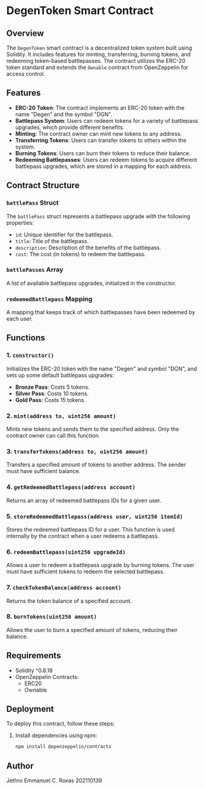 # DegenToken Smart Contract

## Overview
The `DegenToken` smart contract is a decentralized token system built using Solidity. It includes features for minting, transferring, burning tokens, and redeeming token-based battlepasses. The contract utilizes the ERC-20 token standard and extends the `Ownable` contract from OpenZeppelin for access control.

## Features
- **ERC-20 Token**: The contract implements an ERC-20 token with the name "Degen" and the symbol "DGN".
- **Battlepass System**: Users can redeem tokens for a variety of battlepass upgrades, which provide different benefits.
- **Minting**: The contract owner can mint new tokens to any address.
- **Transferring Tokens**: Users can transfer tokens to others within the system.
- **Burning Tokens**: Users can burn their tokens to reduce their balance.
- **Redeeming Battlepasses**: Users can redeem tokens to acquire different battlepass upgrades, which are stored in a mapping for each address.

## Contract Structure

### `battlePass` Struct
The `battlePass` struct represents a battlepass upgrade with the following properties:
- `id`: Unique identifier for the battlepass.
- `title`: Title of the battlepass.
- `description`: Description of the benefits of the battlepass.
- `cost`: The cost (in tokens) to redeem the battlepass.

### `battlePasses` Array
A list of available battlepass upgrades, initialized in the constructor.

### `redeemedBattlepass` Mapping
A mapping that keeps track of which battlepasses have been redeemed by each user.

## Functions

### 1. `constructor()`
Initializes the ERC-20 token with the name "Degen" and symbol "DGN", and sets up some default battlepass upgrades:
- **Bronze Pass**: Costs 5 tokens.
- **Silver Pass**: Costs 10 tokens.
- **Gold Pass**: Costs 15 tokens.

### 2. `mint(address to, uint256 amount)`
Mints new tokens and sends them to the specified address. Only the contract owner can call this function.

### 3. `transferTokens(address to, uint256 amount)`
Transfers a specified amount of tokens to another address. The sender must have sufficient balance.

### 4. `getRedeemedBattlepass(address account)`
Returns an array of redeemed battlepass IDs for a given user.

### 5. `storeRedeemedBattlepass(address user, uint256 itemId)`
Stores the redeemed battlepass ID for a user. This function is used internally by the contract when a user redeems a battlepass.

### 6. `redeemBattlepass(uint256 upgradeId)`
Allows a user to redeem a battlepass upgrade by burning tokens. The user must have sufficient tokens to redeem the selected battlepass.

### 7. `checkTokenBalance(address account)`
Returns the token balance of a specified account.

### 8. `burnTokens(uint256 amount)`
Allows the user to burn a specified amount of tokens, reducing their balance.

## Requirements
- Solidity ^0.8.18
- OpenZeppelin Contracts:
  - ERC20
  - Ownable

## Deployment
To deploy this contract, follow these steps:

1. Install dependencies using npm:
   ```bash
   npm install @openzeppelin/contracts


## Author
Jethro Emmanuel C. Roxas
202110139
